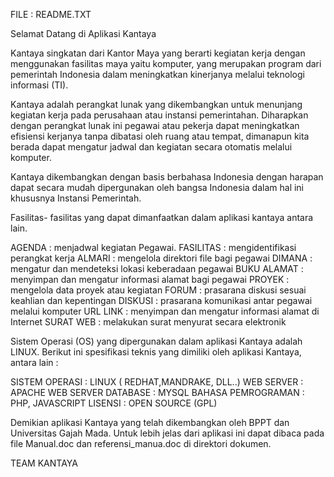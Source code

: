 FILE : README.TXT


Selamat Datang di Aplikasi Kantaya

Kantaya singkatan dari Kantor Maya yang berarti kegiatan kerja dengan menggunakan fasilitas maya yaitu komputer, yang merupakan program dari pemerintah Indonesia dalam meningkatkan kinerjanya melalui teknologi informasi (TI).

Kantaya adalah perangkat lunak yang dikembangkan untuk menunjang kegiatan kerja pada perusahaan atau instansi pemerintahan. Diharapkan dengan perangkat lunak ini pegawai atau pekerja dapat meningkatkan efisiensi kerjanya tanpa dibatasi oleh ruang atau tempat, dimanapun kita berada dapat mengatur jadwal dan kegiatan secara otomatis melalui komputer.

Kantaya dikembangkan dengan basis berbahasa Indonesia dengan harapan dapat secara mudah dipergunakan oleh bangsa Indonesia dalam hal ini khususnya Instansi Pemerintah.

Fasilitas- fasilitas yang dapat dimanfaatkan dalam aplikasi kantaya antara lain.

AGENDA  			: menjadwal kegiatan Pegawai.
FASILITAS			: mengidentifikasi perangkat kerja
ALMARI			: mengelola direktori file bagi pegawai
DIMANA			: mengatur dan mendeteksi lokasi keberadaan pegawai
BUKU ALAMAT		: menyimpan dan mengatur informasi alamat bagi pegawai
PROYEK			: mengelola data proyek atau kegiatan
FORUM			: prasarana diskusi sesuai keahlian dan kepentingan 
DISKUSI			: prasarana komunikasi antar pegawai melalui komputer
URL LINK			: menyimpan dan mengatur informasi alamat di Internet
SURAT WEB			: melakukan surat menyurat secara elektronik
 
Sistem Operasi (OS) yang dipergunakan dalam aplikasi Kantaya adalah LINUX.
Berikut ini spesifikasi teknis yang dimiliki oleh aplikasi Kantaya, antara lain :

SISTEM OPERASI 			: LINUX ( REDHAT,MANDRAKE, DLL..)
WEB SERVER			: APACHE WEB SERVER
DATABASE				: MYSQL
BAHASA PEMROGRAMAN	: PHP, JAVASCRIPT
LISENSI				: OPEN SOURCE (GPL)


Demikian aplikasi Kantaya yang telah dikembangkan oleh BPPT dan Universitas Gajah Mada. Untuk lebih jelas dari aplikasi ini dapat dibaca pada file Manual.doc dan referensi_manua.doc di direktori dokumen.

TEAM KANTAYA 

